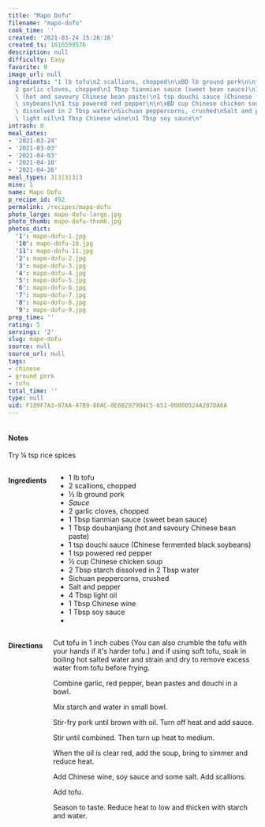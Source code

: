 ```yaml
---
title: "Mapo Dofu"
filename: "mapo-dofu"
cook_time: ''
created: '2021-03-24 15:26:16'
created_ts: 1616599576
description: null
difficulty: Easy
favorite: 0
image_url: null
ingredients: "1 lb tofu\n2 scallions, chopped\n\xBD lb ground pork\n\n*Sauce*\n\n\
  2 garlic cloves, chopped\n1 Tbsp tianmian sauce (sweet bean sauce)\n1 Tbsp doubanjiang\
  \ (hot and savoury Chinese bean paste)\n1 tsp douchi sauce (Chinese fermented black\
  \ soybeans)\n1 tsp powered red pepper\n\n\xBD cup Chinese chicken soup\n2 Tbsp starch\
  \ dissolved in 2 Tbsp water\nSichuan peppercorns, crushed\nSalt and pepper\n4 Tbsp\
  \ light oil\n1 Tbsp Chinese wine\n1 Tbsp soy sauce\n"
intrash: 0
meal_dates:
- '2021-03-24'
- '2021-03-03'
- '2021-04-03'
- '2021-04-10'
- '2021-04-26'
meal_types: 3|3|3|3|3
mine: 1
name: Mapo Dofu
p_recipe_id: 492
permalink: /recipes/mapo-dofu
photo_large: mapo-dofu-large.jpg
photo_thumb: mapo-dofu-thumb.jpg
photos_dict:
  '1': mapo-dofu-1.jpg
  '10': mapo-dofu-10.jpg
  '11': mapo-dofu-11.jpg
  '2': mapo-dofu-2.jpg
  '3': mapo-dofu-3.jpg
  '4': mapo-dofu-4.jpg
  '5': mapo-dofu-5.jpg
  '6': mapo-dofu-6.jpg
  '7': mapo-dofu-7.jpg
  '8': mapo-dofu-8.jpg
  '9': mapo-dofu-9.jpg
prep_time: ''
rating: 5
servings: '2'
slug: mapo-dofu
source: null
source_url: null
tags:
- chinese
- ground pork
- tofu
total_time: ''
type: null
uid: F189F7A3-07AA-47B9-80AC-0E6B2879D4C5-651-00000524A207DA6A
---
```

<div class="large-8 medium-7 columns" id="writeup">		<div id="notes"><h4>Notes</h4>
<div class="box box-notes"><p>Try ¼ tsp rice spices</p>
</div></div>	</div><!-- #writeup -->
</div><!-- #row-one -->
<div class="row" id="row-two">	<div class="medium-4 small-5 columns" id="ingredients"><h4>Ingredients</h4><div class="box box-ingredients content"><ul>
<li>1 lb tofu</li>
<li>2 scallions, chopped</li>
<li>½ lb ground pork</li>
<li><em>Sauce</em></li>
<li>2 garlic cloves, chopped</li>
<li>1 Tbsp tianmian sauce (sweet bean sauce)</li>
<li>1 Tbsp doubanjiang (hot and savoury Chinese bean paste)</li>
<li>1 tsp douchi sauce (Chinese fermented black soybeans)</li>
<li>1 tsp powered red pepper</li>
<li>½ cup Chinese chicken soup</li>
<li>2 Tbsp starch dissolved in 2 Tbsp water</li>
<li>Sichuan peppercorns, crushed</li>
<li>Salt and pepper</li>
<li>4 Tbsp light oil</li>
<li>1 Tbsp Chinese wine</li>
<li>1 Tbsp soy sauce</li>
<li></li>
</ul>
</div>	</div>	<div class="medium-6 small-7 columns" id="directions"><h4>Directions</h4><div class="box box-directions content"><p>Cut tofu in 1 inch cubes (You can also crumble the tofu with your hands if it's harder tofu.) and if using soft tofu, soak in boiling hot salted water and strain and dry to remove excess water from tofu before frying.</p>
<p>Combine garlic, red pepper, bean pastes and douchi in a bowl.</p>
<p>Mix starch and water in small bowl.</p>
<p>Stir-fry pork until brown with oil. Turn off heat and add sauce.</p>
<p>Stir until combined. Then turn up heat to medium.</p>
<p>When the oil is clear red, add the soup, bring to simmer and reduce heat.</p>
<p>Add Chinese wine, soy sauce and some salt. Add scallions.</p>
<p>Add tofu.</p>
<p>Season to taste. Reduce heat to low and thicken with starch and water.</p>
</div>	</div>